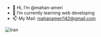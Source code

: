 - 👋 Hi, I’m @mahan-ameri
- 🌱 I’m currently learning web developing
- 📫 My Mail: mahanameri142@gmail.com

![Iran](https://irantours24.com/wp-content/uploads/2017/01/Iranian-Art345524.jpg)
<!---
mahan-ameri/mahan-ameri is a ✨ special ✨ repository because its `README.md` (this file) appears on your GitHub profile.
You can click the Preview link to take a look at your changes.
--->
